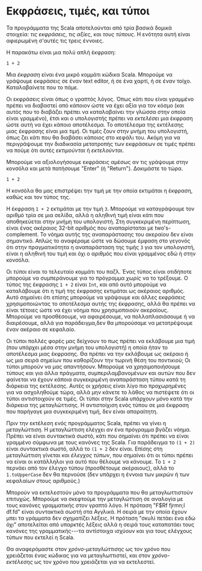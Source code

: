 # Εκφράσεις, τιμές, και τύποι

Τα προγράμματα της Scala αποτελούνται από τρία βασικά δομικά στοιχεία: *τις εκφράσεις*, *τις αξίες*, και *τους τύπους*. Η ενότητα αυτή είναι αφιερωμένη σ'αυτές τις τρεις έννοιες.

Η παρακάτω είναι μια πολύ απλή έκφραση:

```tut:silent:book
1 + 2
```

Μια *έκφραση* είναι ένα μικρό κομμάτι κώδικα Scala. Μπορούμε να γράψουμε εκφράσεις σε έναν text editor, ή σε ένα χαρτί, ή σε έναν τοίχο. Καταλαβαίνετε που το πάμε.

Οι εκφράσεις είναι όπως ο γραπτός λόγος. Όπως κάτι που είναι γραμμένο πρέπει να διαβαστεί από κάποιον ώστε να έχει αξία για τον κόσμο (και αυτός που το διαβάζει πρέπει να καταλαβαίνει την γλώσσα στην οποία είναι γραμμένο), έτσι και ο υπολογιστής πρέπει να *εκτελέσει* μια έκφραση ώστε αυτή να έχει κάποιο αποτέλεσμα. Το αποτέλεσμα της εκτέλεσης μιας έκφρασης είναι μια *τιμή*. Οι τιμές ζουν στην μνήμη του υπολογιστή, όπως ζει κάτι που θα διαβάσει κάποιος στο κεφάλι του. Ακόμη για να περιγράψουμε την διαδικασία μετατροπής των εκφράσεων σε τιμές πρέπει να πούμε ότι αυτές *εκτιμούνται* ή *εκτελούνται*.

Μπορούμε να αξιολογήσουμε εκφράσεις αμέσως αν τις γράψουμε στην κονσόλα και μετά πατήσουμε "Enter" (ή "Return"). Δοκιμάστε το τώρα.

```tut:book
1 + 2
```

Η κονσόλα θα μας επιστρέψει την τιμή με την οποία εκτιμάται η έκφραση, καθώς και τον τύπος της.

Η έκφραση `1 + 2` εκτιμάται με την τιμή `3`. Μπορούμε να καταγράψουμε τον αριθμό τρία σε μια σελίδα,  αλλά η αληθινή τιμή είναι κάτι που αποθηκεύεται στην μνήμη του υπολογιστή. Στη συγκεκριμένη περίπτωση, είναι ένας ακέραιος 32-bit αριθμός που αναπαρίσταται με two's-complement. Το νόημα αυτής της αναπαράστασης του ακεραίου δεν είναι σημαντικό. Απλώς το αναφέραμε ώστε να δώσουμε έμφαση στο γεγονός ότι στην πραγματικότητα η αναπαράσταση της τιμής `3` για τον υπολογιστή, είναι η αληθινή του τιμή και όχι ο αριθμός που είναι γραμμένος εδώ ή στην κονσόλα.

Οι *τύποι* είναι το τελευταίο κομμάτι του παζλ. Ένας τύπος είναι οτιδήποτε μπορούμε να συμπεράνουμε για το πρόγραμμα *χωρίς* να το τρέξουμε. Ο τύπος της έκφρασης `1 + 2` είναι `Int`, και από αυτό μπορούμε να καταλάβουμε ότι η τιμή της έκφρασης εκτιμάται ως ακέραιος αριθμός. Αυτό σημαίνει ότι επίσης μπορούμε να γράψουμε και άλλες εκφράσεις χρησιμοποιώντας το αποτέλεσμα αυτής της έκφρασης, αλλά θα πρέπει να είναι τέτοιες ώστε να έχει νόημα που χρησιμοποιούν ακεραίους. Μπορούμε να προσθέσουμε, να αφαιρέσουμε, να πολλαπλασιάσουμε ή να διαιρέσουμε, αλλά για παράδειγμα,δεν θα μπορούσαμε να μετατρέψουμε έναν ακέραιο σε κεφαλαίο.

Οι τύποι πολλές φορές μας δείχνουν το πως πρέπει να εκλάβουμε μια τιμή (που υπάρχει μέσα στην μνήμη του υπολογιστή) η οποία ήταν το αποτέλεσμα μιας έκφρασης. Θα πρέπει να την εκλάβουμε ως ακέραιο ή ως μια σειρά σημείων που καθορίζουν την τωρινή θέση του ποντικιού; Οι τύποι μπορούν να μας απαντήσουν. Μπορούμε να χρησιμοποιήσουμε τύπους και για άλλα πράγματα, συμπεριλαμβανομένων και αυτών που δεν φαίνεται να έχουν κάποια συγκεκριμένη αναπαράσταση τύπου κατά τη διάρκεια της εκτέλεσης. Αυτές οι χρήσεις είναι λίγο πιο προχωρημένες για να ασχοληθούμε τώρα, αλλά μην κάνετε το λάθος να πιστέψετε ότι οι τύποι αντιστοιχούν σε τιμές. Οι τύποι στην Scala υπάρχουν μόνο κατά την διάρκεια της μεταγλώττισης. Η αντιστοίχιση ενός τύπου σε μια έκφραση που παρήγαγε μια συγκεκριμένη τιμή, δεν είναι απαραίτητη.

Πριν την εκτέλεση ενός προγράμματος Scala, πρέπει να γίνει η *μεταγλώττιση*. Η μεταγλώττιση ελέγχει αν ένα πρόγραμμα βγάζει νόημα. Πρέπει να είναι συντακτικά σωστό, κάτι που σημαίνει ότι πρέπει να είναι γραμμένο σύμφωνα με τους κανόνες της Scala. Για παράδειγμα το `(1 + 2)` είναι συντακτικά σωστό, αλλά το `(1 + 2` δεν  είναι. Επίσης στη μεταγλώττιση γίνεται και *έλεγχος τύπων*, που σημαίνει ότι οι τύποι πρέπει να είναι οι κατάλληλοι για αυτό που θέλουμε να κάνουμε. Το `1 + 2` περνάει από τον έλεγχο τύπου (προσθέτουμε ακέραιους), αλλά το `1.toUpperCase` δεν θα περνούσε  (δεν υπάρχει η έννοια των μικρών ή των κεφαλαίων στους αριθμούς.)

Μπορούν να εκτελεστούν μόνο τα προγράμματα που θα μεταγλωττιστούν επιτυχώς. Μπορούμε να σκεφτούμε την μεταγλώττιση σε αναλογία με τους κανόνες γραμματικής στον γραπτό λόγο. Η πρόταση "F$Rf  fjrmn;l df.fd"
είναι συντακτικά σωστή στα Αγγλικά. Η σειρά με την οποία έχουν μπει τα γράμματα δεν σχηματίζει λέξεις. Η πρόταση "σκυλί πετάει ένα εδώ όχι" αποτελείται από  υπαρκτές λέξεις αλλά η σειρά τους καταπατάει τους κανόνες της γραμματικής---τα αντίστοιχα ισχύουν και για τους ελέγχους τύπων που εκτελεί η Scala.

Θα αναφερόμαστε στον *χρόνο-μεταγλώττισης* ως τον χρόνο που χρειάζεται ένας κώδικας για να μεταγλωττιστεί, και στον *χρόνο-εκτέλεσης* ως τον χρόνο που χρειάζεται για να εκτελεστεί.
